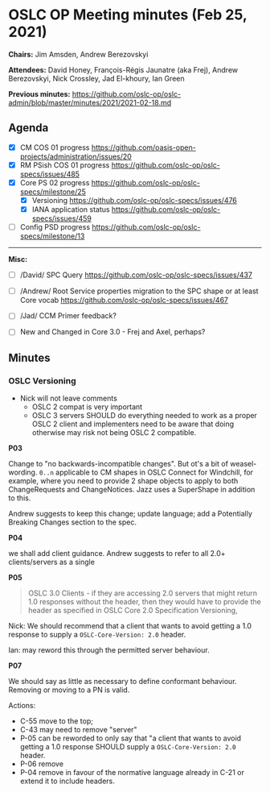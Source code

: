 # OSLC OP Meeting minutes (Feb 25, 2021)

**Chairs:** Jim Amsden, Andrew Berezovskyi

**Attendees:** David Honey, François-Régis Jaunatre (aka Frej), Andrew Berezovskyi, Nick Crossley, Jad El-khoury, Ian Green

**Previous minutes:** https://github.com/oslc-op/oslc-admin/blob/master/minutes/2021/2021-02-18.md

## Agenda

- [x] CM COS 01 progress https://github.com/oasis-open-projects/administration/issues/20
- [x] RM PSish COS 01 progress https://github.com/oslc-op/oslc-specs/issues/485
- [x] Core PS 02 progress https://github.com/oslc-op/oslc-specs/milestone/25
    - [x] Versioning https://github.com/oslc-op/oslc-specs/issues/476
    - [x] IANA application status https://github.com/oslc-op/oslc-specs/issues/459
- [ ] Config PSD progress https://github.com/oslc-op/oslc-specs/milestone/13

---

**Misc:**

- [ ] /David/ SPC Query https://github.com/oslc-op/oslc-specs/issues/437
- [ ] /Andrew/ Root Service properties migration to the SPC shape or at least Core vocab https://github.com/oslc-op/oslc-specs/issues/467
- [ ] /Jad/ CCM Primer feedback?
- [ ] New and Changed in Core 3.0 - Frej and Axel, perhaps?


## Minutes

### OSLC Versioning

- Nick will not leave comments
    - OSLC 2 compat is very important
    - OSLC 3 servers SHOULD do everything needed to work as a proper OSLC 2 client and implementers need to be aware that doing otherwise may risk not being OSLC 2 compatible.


**P03**

Change to "no backwards-incompatible changes".  But ot's a bit of weasel-wording. `0..n` applicable to CM shapes in OSLC Connect for Windchill, for example, where you need to provide 2 shape objects to apply to both ChangeRequests and ChangeNotices. Jazz uses a SuperShape in addition to this.
 
Andrew suggests to keep this change; update language; add a Potentially Breaking Changes section to the spec.

**P04**

we shall add client guidance. Andrew suggests to refer to all 2.0+ clients/servers as a single 

**P05**

>  OSLC 3.0 Clients - if they are accessing 2.0 servers that might return 1.0 responses without the header, then they would have to provide the header as specified in OSLC Core 2.0 Specification Versioning, 

Nick: We should recommend that a client that wants to avoid getting a 1.0 response to supply a `OSLC-Core-Version: 2.0` header.

Ian: may reword this through the permitted server behaviour.

**P07**

We should say as little as necessary to define conformant behaviour. Removing or moving to a PN is valid.

Actions:

- C-55 move to the top;
- C-43 may need to remove "server"
- P-05 can be reworded to only say that "a client that wants to avoid getting a 1.0 response SHOULD supply a `OSLC-Core-Version: 2.0` header.
- P-06 remove
- P-04 remove in favour of the normative language already in C-21 or extend it to include headers.
